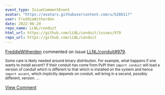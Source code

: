 ```yaml
---
event_type: IssueCommentEvent
avatar: "https://avatars.githubusercontent.com/u/528611?"
user: FreddieWitherden
date: 2022-06-29
repo_name: LLNL/conduit
html_url: https://github.com/LLNL/conduit/issues/979
repo_url: https://github.com/LLNL/conduit
---
```


<a href='https://github.com/FreddieWitherden' target='_blank'>FreddieWitherden</a> commented on issue <a href='https://github.com/LLNL/conduit/issues/979' target='_blank'>LLNL/conduit#979</a>.

<small>Some care is likely needed around binary distribution.  For example, what happens if one wants to install ascent? If their conduit has come from PyPI then `import conduit` will load a version of conduit which is different to that which is installed on the system and hence `import ascent`, which implicitly depends on conduit, will bring in a second, possibly different, version.  ...</small>

<a href='https://github.com/LLNL/conduit/issues/979' target='_blank'>View Comment</a>